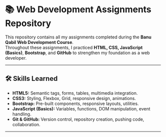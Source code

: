 # 📚 Web Development Assignments Repository

This repository contains all my assignments completed during the **Banu Qabil Web Development Course**.  
Throughout these assignments, I practiced **HTML, CSS, JavaScript (Basics)**, **Bootstrap**, and **GitHub** to strengthen my foundation as a web developer.

---

## 🛠 Skills Learned
- **HTML5:** Semantic tags, forms, tables, multimedia integration.
- **CSS3:** Styling, Flexbox, Grid, responsive design, animations.
- **Bootstrap:** Pre-built components, responsive layouts, utilities.
- **JavaScript (Basics):** Variables, functions, DOM manipulation, event handling.
- **Git & GitHub:** Version control, repository creation, pushing code, collaboration.

---
